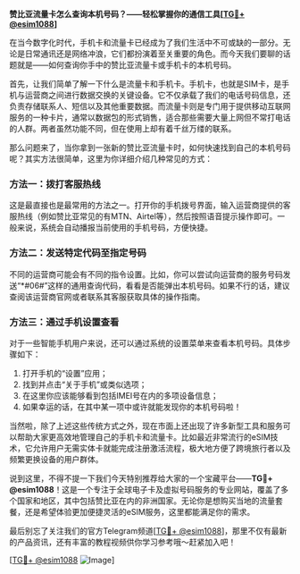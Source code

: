 **赞比亚流量卡怎么查询本机号码？——轻松掌握你的通信工具[[TG💪+ @esim1088](https://t.me/s/esim1088)]**

在当今数字化时代，手机卡和流量卡已经成为了我们生活中不可或缺的一部分。无论是日常通讯还是网络冲浪，它们都扮演着至关重要的角色。而今天我们要聊的话题就是——如何查询你手中的赞比亚流量卡或手机卡的本机号码。

首先，让我们简单了解一下什么是流量卡和手机卡。手机卡，也就是SIM卡，是手机与运营商之间进行数据交换的关键设备。它不仅承载了我们的电话号码信息，还负责存储联系人、短信以及其他重要数据。而流量卡则是专门用于提供移动互联网服务的一种卡片，通常以数据包的形式销售，适合那些需要大量上网但不常打电话的人群。两者虽然功能不同，但在使用上却有着千丝万缕的联系。

那么问题来了，当你拿到一张新的赞比亚流量卡时，如何快速找到自己的本机号码呢？其实方法很简单，这里为你详细介绍几种常见的方式：

### 方法一：拨打客服热线
这是最直接也是最常用的方法之一。打开你的手机拨号界面，输入运营商提供的客服热线（例如赞比亚常见的有MTN、Airtel等），然后按照语音提示操作即可。一般来说，系统会自动播报当前使用的手机号码，方便快捷。

### 方法二：发送特定代码至指定号码
不同的运营商可能会有不同的指令设置。比如，你可以尝试向运营商的服务号码发送“*#06#”这样的通用查询代码，看看是否能弹出本机号码。如果不行的话，建议查阅该运营商官网或者联系其客服获取具体的操作指南。

### 方法三：通过手机设置查看
对于一些智能手机用户来说，还可以通过系统的设置菜单来查看本机号码。具体步骤如下：
1. 打开手机的“设置”应用；
2. 找到并点击“关于手机”或类似选项；
3. 在这里你应该能够看到包括IMEI号在内的多项设备信息；
4. 如果幸运的话，在其中某一项中或许就能发现你的本机号码啦！

当然啦，除了上述这些传统方式之外，现在市面上还出现了许多新型工具和服务可以帮助大家更高效地管理自己的手机卡和流量卡。比如最近非常流行的eSIM技术，它允许用户无需实体卡就能完成注册激活流程，极大地方便了跨境旅行者以及频繁更换设备的用户群体。

说到这里，不得不提一下我们今天特别推荐给大家的一个宝藏平台——**TG💪+ @esim1088**！这是一个专注于全球电子卡及虚拟号码服务的专业网站，覆盖了多个国家和地区，其中包括赞比亚在内的非洲国家。无论你是想购买当地的流量套餐，还是希望体验更加便捷灵活的eSIM服务，这里都能满足你的需求。

最后别忘了关注我们的官方Telegram频道[[TG💪+ @esim1088](https://t.me/s/esim1088)]，那里不仅有最新的产品资讯，还有丰富的教程视频供你学习参考哦～赶紧加入吧！

[[TG💪+ @esim1088](https://t.me/s/esim1088) ![Image](https://i.postimg.cc/4NQfJmqS/Snipaste-2025-05-13-00-14-12.png)]